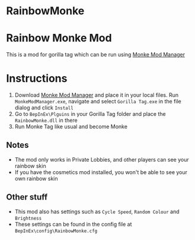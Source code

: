# RainbowMonke
<h1>Rainbow Monke Mod</h1>
<p>This is a mod for gorilla tag which can be run using <a href="https://github.com/DeadlyKitten/MonkeModManager/releases/tag/v1.2.0">Monke Mod Manager</a></p>
<h1>Instructions</h1>
<ol>
<li>Download <a href="https://github.com/DeadlyKitten/MonkeModManager/releases/tag/v1.2.0">Monke Mod Manager</a> and place it in your local files. Run <code>MonkeModManager.exe</code>, navigate and select <code>Gorilla Tag.exe</code> in the file dialog and click <code>Install</code></li>
<li>Go to <code>BepInEx\Plguins</code> in your Gorilla Tag folder and place the <code>RainbowMonke.dll</code> in there</li>
<li>Run Monke Tag like usual and become Monke</li>
</ol>
<h2>Notes</h2>
<ul>
<li>The mod only works in Private Lobbies, and other players can see your rainbow skin</li>
<li>If you have the cosmetics mod installed, you won't be able to see your own rainbow skin</li>
</ul>
<h2>Other stuff</h2>
<ul>
<li>This mod also has settings such as <code>Cycle Speed</code>, <code>Random Colour</code> and <code>Brightness</code></li>
<li>These settings can be found in the config file at <code>BepInEx\config\RainbowMonke.cfg</code></li>
</ul>